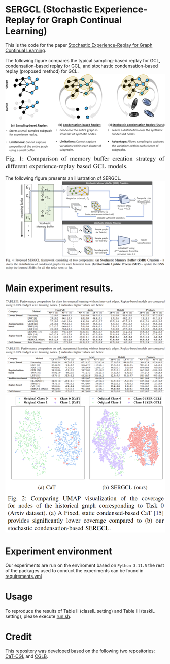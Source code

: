# SERGCL (Stochastic Experience-Replay for Graph Continual Learning)
This is the code for the paper [Stochastic Experience-Replay for Graph Continual
Learning](#).

The following figure compares the typical sampling-based replay for GCL, condensation-based replay for GCL, and  stochastic condensation-based replay (proposed method) for GCL.
![Comparison of various replay-based framework for GCL](./assets/Comparison.PNG)

The following figure presents an illustration of SERGCL.
![Comparison of various replay-based framework for GCL](./assets/SERGCL.png)

# Main experiment results.
![class-IL results](./assets/classIL.png)
![task-IL results](./assets/TaskIL.png)
![Visualization of node coverage of historical graphs](./assets/UMAP.png)

# Experiment environment
Our experiments are run on the enviroment based on `Python 3.11.5` the rest of the packages used to conduct the experiments can be found in [requirements.yml](./requirements.yml)

# Usage
To reproduce the results of Table II (classIL setting) and Table III (taskIL setting), please execute [run.sh](./run.sh).

# Credit
This repository was developed based on the following two repositories: [CaT-CGL](https://github.com/superallen13/CaT-CGL) and [CGLB](https://github.com/QueuQ/CGLB).
